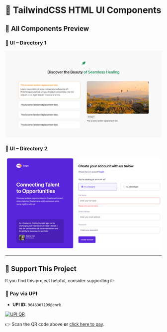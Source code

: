 # 🌟 TailwindCSS HTML UI Components

## 📸 All Components Preview

### 🧭 UI – Directory 1

[![Preview 1](./1/preview.png)](./1/)

### 🎨 UI – Directory 2

[![Preview 2](./2/images/screenshot.png)](./2/)

---

## 💖 Support This Project

If you find this project helpful, consider supporting it:

### 📱 Pay via UPI

- **UPI ID:** `9646367199@cnrb`

[![UPI QR](./assets/upi-qr.png)](upi://pay?pa=9646367199@cnrb&pn=Support%20TailwindCSS-HTML-UI&cu=INR)

👉 Scan the QR code above **or** [click here to pay](upi://pay?pa=9646367199@cnrb&pn=Support%20TailwindCSS-HTML-UI&cu=INR).
